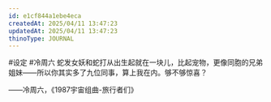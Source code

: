 ```yaml
---
id: e1cf844a1ebe4eca
createdAt: 2025/04/11 13:47:23
updatedAt: 2025/04/11 13:47:23
thinoType: JOURNAL
---
```

#设定 #冷周六 蛇发女妖和蛇打从出生起就在一块儿，比起宠物，更像同胞的兄弟姐妹——所以你其实多了九位同事，算上我在内。够不够惊喜？

——冷周六，《1987宇宙组曲-旅行者们》